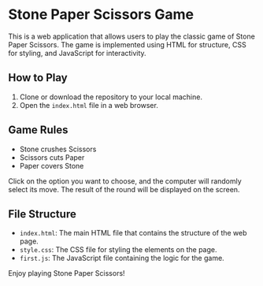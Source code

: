# Stone Paper Scissors Game

This is a web application that allows users to play the classic game of Stone Paper Scissors. The game is implemented using HTML for structure, CSS for styling, and JavaScript for interactivity.

## How to Play

1. Clone or download the repository to your local machine.
2. Open the `index.html` file in a web browser.

## Game Rules

- Stone crushes Scissors
- Scissors cuts Paper
- Paper covers Stone

Click on the option you want to choose, and the computer will randomly select its move. The result of the round will be displayed on the screen.

## File Structure

- `index.html`: The main HTML file that contains the structure of the web page.
- `style.css`: The CSS file for styling the elements on the page.
- `first.js`: The JavaScript file containing the logic for the game.

Enjoy playing Stone Paper Scissors!
